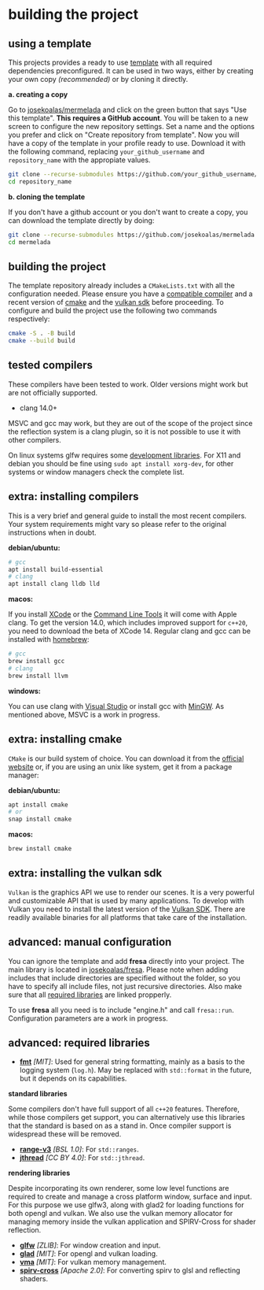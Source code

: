 # building the project

## using a template

This projects provides a ready to use [template](https://github.com/josekoalas/mermelada) with all required dependencies preconfigured. It can be used in two ways, either by creating your own copy _(recommended)_ or by cloning it directly.

**a. creating a copy**

Go to [josekoalas/mermelada](https://github.com/josekoalas/mermelada) and click on the green button that says "Use this template". **This requires a GitHub account**. You will be taken to a new screen to configure the new repository settings. Set a name and the options you prefer and click on "Create repository from template". Now you will have a copy of the template in your profile ready to use. Download it with the following command, replacing `your_github_username` and `repository_name` with the appropiate values.

```sh
git clone --recurse-submodules https://github.com/your_github_username/repository_name
cd repository_name
```

**b. cloning the template**

If you don't have a github account or you don't want to create a copy, you can download the template directly by doing:

```sh
git clone --recurse-submodules https://github.com/josekoalas/mermelada
cd mermelada
```

## building the project

The template repository already includes a `CMakeLists.txt` with all the configuration needed. Please ensure you have a [compatible compiler](#tested-compilers) and a recent version of [cmake](#extra-installing-cmake) and the [vulkan sdk](#extra-installing-the-vulkan-sdk) before proceeding. To configure and build the project use the following two commands respectively:

```sh
cmake -S . -B build
cmake --build build
```

## tested compilers

These compilers have been tested to work. Older versions might work but are not officially supported.

- clang 14.0+

MSVC and gcc may work, but they are out of the scope of the project since the reflection system is a clang plugin, so it is not possible to use it with other compilers.

On linux systems glfw requires some [development libraries](https://www.glfw.org/docs/latest/compile_guide.html#compile_deps_x11). For X11 and debian you should be fine using `sudo apt install xorg-dev`, for other systems or window managers check the complete list.

## extra: installing compilers

This is a very brief and general guide to install the most recent compilers. Your system requirements might vary so please refer to the original instructions when in doubt.

**debian/ubuntu:**

```sh
# gcc
apt install build-essential
# clang
apt install clang lldb lld
```

**macos:**

If you install [XCode](https://developer.apple.com/xcode) or the [Command Line Tools](https://developer.apple.com/download/all) it will come with Apple clang. To get the version 14.0, which includes improved support for `c++20`, you need to download the beta of XCode 14. Regular clang and gcc can be installed with [homebrew](https://brew.sh):

```sh
# gcc
brew install gcc
# clang
brew install llvm
```

**windows:**

You can use clang with [Visual Studio](https://docs.microsoft.com/en-us/cpp/build/clang-support-msbuild?view=msvc-170) or install gcc with [MinGW](https://sourceforge.net/projects/mingw/files/Installer/mingw-get-setup.exe/download). As mentioned above, MSVC is a work in progress.

## extra: installing cmake

`CMake` is our build system of choice. You can download it from the [official website](https://cmake.org/download) or, if you are using an unix like system, get it from a package manager:

**debian/ubuntu:**

```sh
apt install cmake
# or
snap install cmake
```

**macos:**

```sh
brew install cmake
```

## extra: installing the vulkan sdk

`Vulkan` is the graphics API we use to render our scenes. It is a very powerful and customizable API that is used by many applications. To develop with Vulkan you need to install the latest version of the [Vulkan SDK](https://vulkan.lunarg.com/sdk/home). There are readily available binaries for all platforms that take care of the installation.


## advanced: manual configuration

You can ignore the template and add **fresa** directly into your project. The main library is located in [josekoalas/fresa](https://github.com/josekoalas/fresa). Please note when adding includes that include directories are specified without the folder, so you have to specify all include files, not just recursive directories. Also make sure that all [required libraries](#advanced-required-libraries) are linked propperly.

To use **fresa** all you need is to include "engine.h" and call `fresa::run`. Configuration parameters are a work in progress.

## advanced: required libraries

- [**fmt**](https://github.com/fmtlib/fmt) _[MIT]_: Used for general string formatting, mainly as a basis to the logging system (`log.h`). May be replaced with `std::format` in the future, but it depends on its capabilities.

**standard libraries**

Some compilers don't have full support of all `c++20` features. Therefore, while those compilers get support, you can alternatively use this libraries that the standard is based on as a stand in. Once compiler support is widespread these will be removed.

- [**range-v3**](https://github.com/ericniebler/range-v3) _[BSL 1.0]_: For `std::ranges`.
- [**jthread**](https://github.com/josuttis/jthread) _[CC BY 4.0]_: For `std::jthread`.

**rendering libraries**

Despite incorporating its own renderer, some low level functions are required to create and manage a cross platform window, surface and input. For this purpose we use glfw3, along with glad2 for loading functions for both opengl and vulkan. We also use the vulkan memory allocator for managing memory inside the vulkan application and SPIRV-Cross for shader reflection.

- [**glfw**](https://github.com/glfw/glfw) _[ZLIB]_: For window creation and input.
- [**glad**](https://github.com/Dav1dde/glad/tree/glad2) _[MIT]_: For opengl and vulkan loading.
- [**vma**](https://github.com/GPUOpen-LibrariesAndSDKs/VulkanMemoryAllocator) _[MIT]_: For vulkan memory management.
- [**spirv-cross**](https://github.com/KhronosGroup/SPIRV-Cross) _[Apache 2.0]_: For converting spirv to glsl and reflecting shaders.